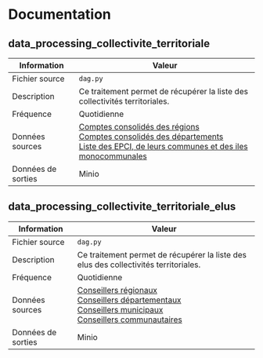 # Documentation

## data_processing_collectivite_territoriale

| Information | Valeur |
| -------- | -------- |
| Fichier source | `dag.py` |
| Description | Ce traitement permet de récupérer la liste des collectivités territoriales. |
| Fréquence | Quotidienne |
| Données sources | [Comptes consolidés des régions](https://www.data.gouv.fr/fr/datasets/5f68c4ec9920494bf28021e3)<br />[Comptes consolidés des départements](https://www.data.gouv.fr/fr/datasets/5f68c4edc9ed7984245b654b)<br />[Liste des EPCI, de leurs communes et des iles monocommunales](https://www.collectivites-locales.gouv.fr/institutions/liste-et-composition-des-epci-fiscalite-propre) |
| Données de sorties | Minio |


## data_processing_collectivite_territoriale_elus

| Information | Valeur |
| -------- | -------- |
| Fichier source | `dag.py` |
| Description | Ce traitement permet de récupérer la liste des elus des collectivités territoriales. |
| Fréquence | Quotidienne |
| Données sources | [Conseillers régionaux<br />Conseillers départementaux<br />Conseillers municipaux<br />Conseillers communautaires](https://www.data.gouv.fr/fr/datasets/5c34c4d1634f4173183a64f1) |
| Données de sorties | Minio |
